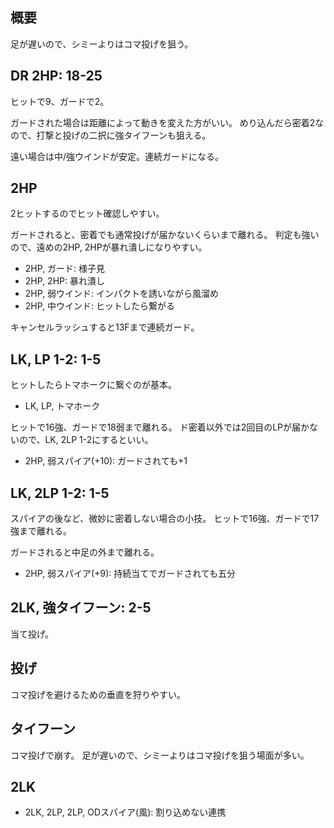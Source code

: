 ## 概要

足が遅いので、シミーよりはコマ投げを狙う。

## DR 2HP: 18-25

ヒットで9、ガードで2。

ガードされた場合は距離によって動きを変えた方がいい。
めり込んだら密着2なので、打撃と投げの二択に強タイフーンも狙える。

遠い場合は中/強ウインドが安定。連続ガードになる。

## 2HP

2ヒットするのでヒット確認しやすい。

ガードされると、密着でも通常投げが届かないくらいまで離れる。
判定も強いので、遠めの2HP, 2HPが暴れ潰しになりやすい。

- 2HP, ガード: 様子見
- 2HP, 2HP: 暴れ潰し
- 2HP, 弱ウインド: インパクトを誘いながら風溜め
- 2HP, 中ウインド: ヒットしたら繋がる

キャンセルラッシュすると13Fまで連続ガード。

## LK, LP 1-2: 1-5

ヒットしたらトマホークに繋ぐのが基本。

- LK, LP, トマホーク

ヒットで16強、ガードで18弱まで離れる。
ド密着以外では2回目のLPが届かないので、LK, 2LP 1-2にするといい。

- 2HP, 弱スパイア(+10): ガードされても+1

## LK, 2LP 1-2: 1-5

スパイアの後など、微妙に密着しない場合の小技。
ヒットで16強、ガードで17強まで離れる。

ガードされると中足の外まで離れる。

- 2HP, 弱スパイア(+9): 持続当てでガードされても五分

## 2LK, 強タイフーン: 2-5

当て投げ。

## 投げ

コマ投げを避けるための垂直を狩りやすい。

## タイフーン

コマ投げで崩す。
足が遅いので、シミーよりはコマ投げを狙う場面が多い。

## 2LK

- 2LK, 2LP, 2LP, ODスパイア(風): 割り込めない連携
